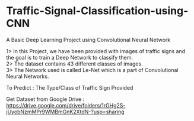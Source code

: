 # Traffic-Signal-Classification-using-CNN
A Basic Deep Learning Project using Convolutional Neural Network              


1> In this Project, we have been provided with images of traffic signs and the goal is to train a Deep Network to classify them.          
2> The dataset contains 43 different classes of images.                
3> The Network used is called Le-Net which is a part of Convolutional Neural Networks.                     

To Predict : The Type/Class of Traffic Sign Provided


Get Dataset from Google Drive : https://drive.google.com/drive/folders/1rGHg2S-jUyobNzmMPr9WMBmGnK2XtdN-?usp=sharing
